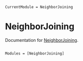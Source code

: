 ```@meta
CurrentModule = NeighborJoining
```

# NeighborJoining

Documentation for [NeighborJoining](https://github.com/BenjaminDoran/NeighborJoining.jl).

```@index
```

```@autodocs
Modules = [NeighborJoining]
```
